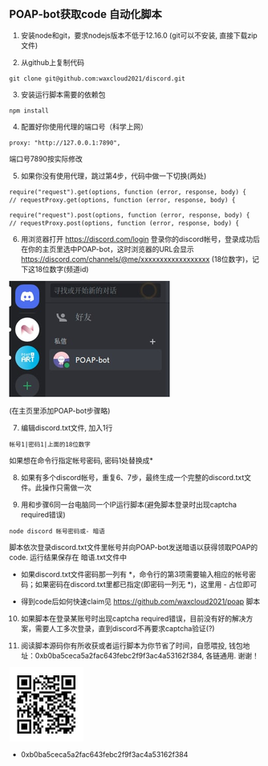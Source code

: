 ## POAP-bot获取code 自动化脚本

1. 安装node和git，要求nodejs版本不低于12.16.0 (git可以不安装, 直接下载zip文件)

2. 从github上复制代码

  ```
  git clone git@github.com:waxcloud2021/discord.git
  ```

3. 安装运行脚本需要的依赖包

  ```
  npm install
  ```

4. 配置好你使用代理的端口号（科学上网）

  ```
  proxy: "http://127.0.0.1:7890",
  ```

  端口号7890按实际修改

5. 如果你没有使用代理，跳过第4步，代码中做一下切换(两处)

  ```
  require("request").get(options, function (error, response, body) {
  // requestProxy.get(options, function (error, response, body) {
  ```

  ```
  require("request").post(options, function (error, response, body) {
  // requestProxy.post(options, function (error, response, body) {
  ```

6. 用浏览器打开 https://discord.com/login 登录你的discord帐号，登录成功后在你的主页里选中POAP-bot，这时浏览器的URL会显示 https://discord.com/channels/@me/xxxxxxxxxxxxxxxxxx (18位数字)，记下这18位数字(频道id)
 
![POAP bot](https://github.com/waxcloud2021/discord/blob/master/poap_bot.jpg)

  (在主页里添加POAP-bot步骤略)

7. 编辑discord.txt文件, 加入1行
  ```
  帐号1|密码1|上面的18位数字
  ```
  如果想在命令行指定帐号密码, 密码1处替换成*

8. 如果有多个discord帐号，重复6、7步，最终生成一个完整的discord.txt文件。此操作只需做一次

9. 用和步骤6同一台电脑同一个IP运行脚本(避免脚本登录时出现captcha required错误)

  ```
  node discord 帐号密码或- 暗语
  ```
  脚本依次登录discord.txt文件里帐号并向POAP-bot发送暗语以获得领取POAP的code. 运行结果保存在 暗语.txt文件中

  * 如果discord.txt文件密码那一列有 *，命令行的第3项需要输入相应的帐号密码；如果密码在discord.txt里都已指定(即密码一列无 *)，这里用 - 占位即可

  * 得到code后如何快速claim见 https://github.com/waxcloud2021/poap 脚本

10. 如果脚本在登录某账号时出现captcha required错误，目前没有好的解决方案，需要人工多次登录，直到discord不再要求captcha验证(?)

11. 阅读脚本源码你有所收获或者运行脚本为你节省了时间，自愿喂投, 钱包地址：0xb0ba5ceca5a2fac643febc2f9f3ac4a53162f384, 各链通用. 谢谢！

![POAP bot](https://github.com/waxcloud2021/discord/blob/master/address.jpg)

  * 0xb0ba5ceca5a2fac643febc2f9f3ac4a53162f384


